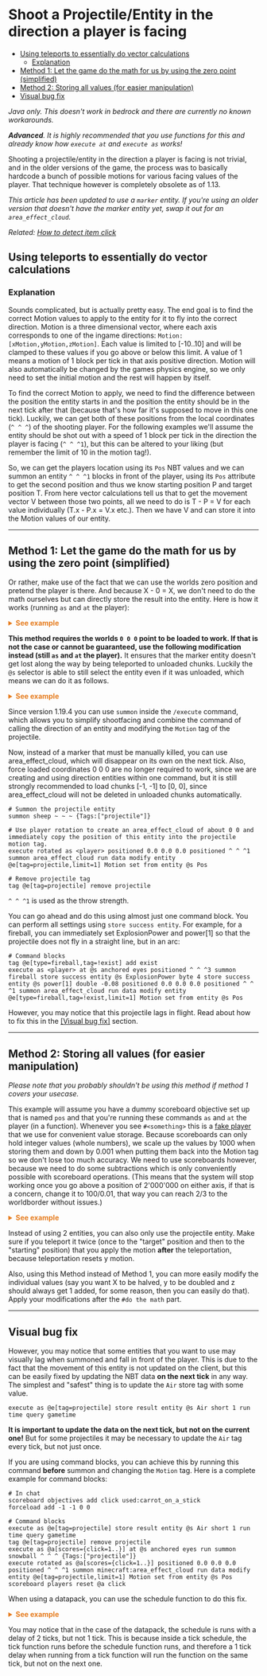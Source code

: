 # Shoot a Projectile/Entity in the direction a player is facing

  - [Using teleports to essentially do vector calculations](#using-teleports-to-essentially-do-vector-calculations)
    - [Explanation](#explanation)
  - [Method 1: Let the game do the math for us by using the zero point (simplified)](#method-1-let-the-game-do-the-math-for-us-by-using-the-zero-point-simplified)
  - [Method 2: Storing all values (for easier manipulation)](#method-2-storing-all-values-for-easier-manipulation)
  - [Visual bug fix](#visual-bug-fix)

*Java only. This doesn't work in bedrock and there are currently no known workarounds.*

***Advanced**. It is highly recommended that you use functions for this and already know how `execute at` and `execute as` works!*

Shooting a projectile/entity in the direction a player is facing is not trivial, and in the older versions of the game, the process was to basically hardcode a bunch of possible motions for various facing values of the player. That technique however is completely obsolete as of 1.13.  

*This article has been updated to use a `marker` entity. If you're using an older version that doesn't have the marker entity yet, swap it out for an `area_effect_cloud`.*

*Related: [How to detect item click](/wiki/questions/itemclick)*

## Using teleports to essentially do vector calculations

### Explanation

Sounds complicated, but is actually pretty easy. The end goal is to find the correct Motion values to apply to the entity for it to fly into the correct direction. Motion is a three dimensional vector, where each axis corresponds to one of the ingame directions: `Motion:[xMotion,yMotion,zMotion]`. Each value is limited to [-10..10] and will be clamped to these values if you go above or below this limit. A value of 1 means a motion of 1 block per tick in that axis positive direction. Motion will also automatically be changed by the games physics engine, so we only need to set the initial motion and the rest will happen by itself.

To find the correct Motion to apply, we need to find the difference between the position the entity starts in and the position the entity should be in the next tick after that (because that's how far it's supposed to move in this one tick). Luckily,  we can get both of these positions from the local coordinates (`^ ^ ^`) of the shooting player. For the following examples we'll assume the entity should be shot out with a speed of 1 block per tick in the direction the player is facing (`^ ^ ^1`), but this can be altered to your liking (but remember the limit of 10 in the motion tag!).  

So, we can get the players location using its `Pos` NBT values and we can summon an entity `^ ^ ^1` blocks in front of the player, using its `Pos` attribute to get the second position and thus we know starting position P and target position T. From here vector calculations tell us that to get the movement vector V between those two  points, all we need to do is T - P = V for each value individually (T.x - P.x = V.x etc.). Then we have V and can store it into the Motion values of our entity.

-----

## Method 1: Let the game do the math for us by using the zero point (simplified)

Or rather, make use of the fact that we can use the worlds zero position and pretend the player is there. And because X - 0 = X, we don't need to do the math ourselves but can directly store the result into the entity. Here is how it works (running `as` and `at` the player):

<details markdown="1">
  <summary style="color: #e67e22; font-weight: bold;">See example</summary>

```mcfunction
# summon temporary entity "in front of the player", if the player was standing at 0 0 0
execute positioned 0.0 0 0.0 run summon marker ^ ^ ^1 {Tags:["direction"]}

# summon the projectile entity (e.g. sheep, but can also be an arrow/snowball/etc. 
# When using a projectile, you might want to summon it in front of the player so it doesn't hit the player themselves)
# you might want to summon it at the players eyes as well using anchored eyes
summon sheep ~ ~ ~ {Tags:["projectile"]}

# copy the markers position tag to the sheeps motion tag
data modify entity @e[type=sheep,tag=projectile,limit=1] Motion set from entity @e[type=marker,tag=direction,limit=1] Pos

# clean up
tag @e[tag=projectile] remove projectile
kill @e[tag=direction]
```

</details>

**This method requires the worlds `0 0 0` point to be loaded to work. If that is not the case or cannot be guaranteed, use the following modification instead (still `as` and `at` the player).** It ensures that the marker entity doesn't get lost along the way by being teleported to unloaded chunks. Luckily the `@s` selector is able to still select the entity even if it was unloaded, which means we can do it as follows.

<details markdown="1">
  <summary style="color: #e67e22; font-weight: bold;">See example</summary>

```mcfunction
# summon the temporary entity at the players position
summon marker ~ ~ ~ {Tags:["direction"]}

# execute the below function as the marker entity, so it doesn't get lost from being unloaded
# also run positioned at the world zero point
execute as @e[tag=direction,limit=1] positioned 0.0 0.0 0.0 run function example:get_motion

# summon the projectile entity. Again, it might make sense to summon the projectile at the players eyes
# and in front of them, so we'll do that in this example
execute anchored eyes run summon sheep ^ ^ ^1 {Tags:["projectile"]}

# store the previously stored Motion into the projectile entity
data modify entity @e[tag=projectile,limit=1] Motion set from storage example:storage Motion

# clean up the tag
tag @e[tag=projectile] remove projectile

# function example:get_motion

# this function is executed as the marker entity, positioned at 0 0 0 and still rotated as the player
# (as that wasn't changed with the function call)

# teleport the entity forward by 1 block (based on the player rotation and the position 0 0 0).
tp @s ^ ^ ^1

# store the current position in the worlds NBT storage so we don't loose it
data modify storage example:storage Motion set from entity @s Pos

# we don't need this entity anymore
kill @s
```
</details>

Since version 1.19.4 you can use `summon` inside the `/execute` command, which allows you to simplify shootfacing and combine the command of calling the direction of an entity and modifying the `Motion` tag of the projectile.

Now, instead of a marker that must be manually killed, you can use area_effect_cloud, which will disappear on its own on the next tick. Also, force loaded coordinates 0 0 0 are no longer required to work, since we are creating and using direction entities within one command, but it is still strongly recommended to load chunks [-1, -1] to [0, 0], since area_effect_cloud will not be deleted in unloaded chunks automatically.

```mcfunction
# Summon the projectile entity
summon sheep ~ ~ ~ {Tags:["projectile"]}

# Use player rotation to create an area_effect_cloud of about 0 0 and immediately copy the position of this entity into the projectile motion tag.
execute rotated as <player> positioned 0.0 0.0 0.0 positioned ^ ^ ^1 summon area_effect_cloud run data modify entity @e[tag=projectile,limit=1] Motion set from entity @s Pos

# Remove projectile tag
tag @e[tag=projectile] remove projectile
```

`^ ^ ^1` is used as the throw strength.

You can go ahead and do this using almost just one command block. You can perform all settings using `store success entity`. For example, for a fireball, you can immediately set ExplosionPower and power[1] so that the projectile does not fly in a straight line, but in an arc:

```mcfunction
# Command blocks
tag @e[type=fireball,tag=!exist] add exist
execute as <player> at @s anchored eyes positioned ^ ^ ^3 summon fireball store success entity @s ExplosionPower byte 4 store success entity @s power[1] double -0.08 positioned 0.0 0.0 0.0 positioned ^ ^ ^1 summon area_effect_cloud run data modify entity @e[type=fireball,tag=!exist,limit=1] Motion set from entity @s Pos
```

However, you may notice that this projectile lags in flight. Read about how to fix this in the [\[Visual bug fix\]](#visual-bug-fix) section.

-----

## Method 2: Storing all values (for easier manipulation)

*Please note that you probably shouldn't be using this method if method 1 covers your usecase.*

This example will assume you have a dummy scoreboard objective set up that is named `pos` and that you're running these commands `as` and `at` the player (in a function). Whenever you see `#<something>` this is a [fake player](/wiki/questions/fakeplayer) that we use for convenient value storage. Because scoreboards can only hold integer values (whole numbers), we scale up the values by 1000 when storing them and down by 0.001 when putting them back into the Motion tag so we don't lose too much accuracy. We need to use scoreboards however, because we need to do some subtractions which is only conveniently possible with scoreboard operations. (This means that the system will stop working once you go above a position of 2'000'000 on either axis, if that is a concern, change it to 100/0.01, that way you can reach 2/3 to the worldborder without issues.)

<details markdown="1">
  <summary style="color: #e67e22; font-weight: bold;">See example</summary>

```mcfunction
# summon the temporary entity
summon marker ^ ^ ^1 {Tags:["direction"]}

# get the coordinates of the player and the entity
execute store result score #playerX pos run data get entity @s Pos[0] 1000
execute store result score #playerY pos run data get entity @s Pos[1] 1000
execute store result score #playerZ pos run data get entity @s Pos[2] 1000
execute store result score #targetX pos as @e[type=marker,tag=direction,limit=1] run data get entity @s Pos[0] 1000
execute store result score #targetY pos as @e[type=marker,tag=direction,limit=1] run data get entity @s Pos[1] 1000
execute store result score #targetZ pos as @e[type=marker,tag=direction,limit=1] run data get entity @s Pos[2] 1000

# do the math
scoreboard players operation #targetX pos -= #playerX pos
scoreboard players operation #targetY pos -= #playerY pos
scoreboard players operation #targetZ pos -= #playerZ pos

# summon the projectile entity
summon sheep ~ ~ ~ {Tags:["projectile"]}

# apply motion to projectile
execute store result entity @e[type=sheep,tag=projectile,limit=1] Motion[0] double 0.001 run scoreboard players get #targetX pos
execute store result entity @e[type=sheep,tag=projectile,limit=1] Motion[1] double 0.001 run scoreboard players get #targetY pos
execute store result entity @e[type=sheep,tag=projectile,limit=1] Motion[2] double 0.001 run scoreboard players get #targetZ pos

# clean up, ready for the next player
tag @e[tag=projectile] remove projectile
kill @e[tag=direction]
```
</details>

Instead of using 2 entities, you can also only use the projectile entity. Make sure if you teleport it twice (once to the "target" position and then to the "starting" position) that you apply the motion **after** the teleportation, because teleportation resets y motion.

Also, using this Method instead of Method 1, you can more easily modify the individual values (say you want X to be halved, y to be doubled and z should always get 1 added, for some reason, then you can easily do that). Apply your modifications after the `#do the math` part.

----

## Visual bug fix

However, you may notice that some entities that you want to use may visually lag when summoned and fall in front of the player. This is due to the fact that the movement of this entity is not updated on the client, but this can be easily fixed by updating the NBT data **on the next tick** in any way. The simplest and "safest" thing is to update the `Air` store tag with some value.

```mcfunction
execute as @e[tag=projectile] store result entity @s Air short 1 run time query gametime
```

**It is important to update the data on the next tick, but not on the current one!** But for some projectiles it may be necessary to update the `Air` tag every tick, but not just once.

If you are using command blocks, you can achieve this by running this command **before** summon and changing the `Motion` tag. Here is a complete example for command blocks:

```mcfunction
# In chat
scoreboard objectives add click used:carrot_on_a_stick
forceload add -1 -1 0 0

# Command blocks
execute as @e[tag=projectile] store result entity @s Air short 1 run time query gametime
tag @e[tag=projectile] remove projectile
execute as @a[scores={click=1..}] at @s anchored eyes run summon snowball ^ ^ ^ {Tags:["projectile"]}
execute rotated as @a[scores={click=1..}] positioned 0.0 0.0 0.0 positioned ^ ^ ^1 summon minecraft:area_effect_cloud run data modify entity @e[tag=projectile,limit=1] Motion set from entity @s Pos
scoreboard players reset @a click
```

When using a datapack, you can use the schedule function to do this fix.

<details markdown="1">
  <summary style="color: #e67e22; font-weight: bold;">See example</summary>

```mcfunction
# function example:tick
execute as @a[scores={click=1..}] at @s run function example:click

# function example:click
scoreboard players reset @s click
execute anchored eyes positioned ^ ^ ^ summon snowball run function example:shootfacing

# function example:shootfacing
tag @s add this
execute positioned 0.0 0.0 0.0 positioned ^ ^ ^1 summon minecraft:area_effect_cloud run data modify entity @e[tag=this,limit=1] Motion set from entity @s Pos
tag @s remove this
tag @s add fix
schedule function example:fix 2t replace

# function example:fix
execute unless entity @s as @e[tag=fix] run function example:fix
execute store result entity @s Air short 1 run time query gametime
tag @s remove fix
```
</details>

You may notice that in the case of the datapack, the schedule is runs with a delay of 2 ticks, but not 1 tick. This is because inside a tick schedule, the tick function runs before the schedule function runs, and therefore a 1 tick delay when running from a tick function will run the function on the same tick, but not on the next one.
